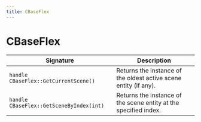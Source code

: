 ```yaml
---
title: CBaseFlex
---
```


# CBaseFlex

|Signature|Description|
|---|---|
| `handle CBaseFlex::GetCurrentScene()` | Returns the instance of the oldest active scene entity (if any). | 
| `handle CBaseFlex::GetSceneByIndex(int)` | Returns the instance of the scene entity at the specified index. | 
